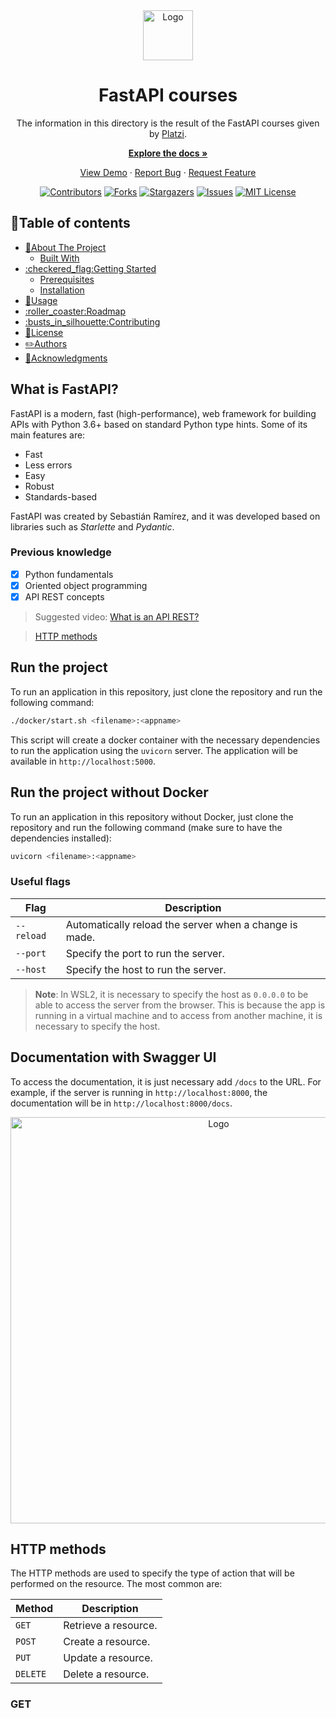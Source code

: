<!--
MARKDOWN IMAGES & BADGES
* https://www.markdownguide.org/basic-syntax/#reference-style-links
* https://github.com/Ileriayo/markdown-badges

EMOJIS
* https://gist.github.com/rxaviers/7360908
  
Find and replace the following text with the name of the project:
	fastapi_course
-->

<div align="center" id="readme-top">

<img src="https://user-images.githubusercontent.com/30636259/229298636-8bb438e5-7f38-4122-bee8-6c4f9ee921ad.png" alt="Logo" width="80"/>

<!-- omit in toc -->
# FastAPI courses
The information in this directory is the result of the FastAPI courses given by [Platzi](https://platzi.com/cursos/fastapi/).

[**Explore the docs »**](https://github.com/cychitivav/fastapi_course/wiki)

[View Demo](https://github.com/cychitivav/fastapi_course) · [Report Bug](https://github.com/cychitivav/fastapi_course/issues) · [Request Feature](https://github.com/cychitivav/fastapi_course/issues)

[![Contributors](https://img.shields.io/github/contributors/cychitivav/fastapi_course.svg?style=for-the-badge)](https://github.com/cychitivav/fastapi_course/graphs/contributors)
[![Forks](https://img.shields.io/github/forks/cychitivav/fastapi_course.svg?style=for-the-badge)](https://github.com/cychitivav/fastapi_course/network/members)
[![Stargazers](https://img.shields.io/github/stars/cychitivav/fastapi_course.svg?style=for-the-badge)](https://github.com/cychitivav/fastapi_course/stargazers)
[![Issues](https://img.shields.io/github/issues/cychitivav/fastapi_course.svg?style=for-the-badge)](https://github.com/cychitivav/fastapi_course/issues)
[![MIT License](https://img.shields.io/github/license/cychitivav/fastapi_course.svg?style=for-the-badge)](https://github.com/cychitivav/fastapi_course/blob/main/LICENSE)


</div>


<!-- TABLE OF CONTENTS -->
<!-- omit in toc -->
## :pencil:Table of contents
- [:pushpin:About The Project](#pushpinabout-the-project)
	- [Built With](#built-with)
- [:checkered\_flag:Getting Started](#checkered_flaggetting-started)
	- [Prerequisites](#prerequisites)
	- [Installation](#installation)
- [:balloon:Usage](#balloonusage)
- [:roller\_coaster:Roadmap](#roller_coasterroadmap)
- [:busts\_in\_silhouette:Contributing](#busts_in_silhouettecontributing)
- [:key:License](#keylicense)
- [:pencil2:Authors](#pencil2authors)
- [:tada:Acknowledgments](#tadaacknowledgments)



## What is FastAPI?
FastAPI is a modern, fast (high-performance), web framework for building APIs with Python 3.6+ based on standard Python type hints. Some of its main features are:

* Fast
* Less errors
* Easy
* Robust
* Standards-based

FastAPI was created by Sebastián Ramírez, and it was developed based on libraries such as *Starlette* and *Pydantic*.

### Previous knowledge
* [x] Python fundamentals
* [x] Oriented object programming
* [x] API REST concepts
> Suggested video: [What is an API REST?](https://www.youtube.com/watch?v=7YcW25PHnAA)

> [HTTP methods](https://developer.mozilla.org/en-US/docs/Web/HTTP/Methods)


## Run the project
To run an application in this repository, just clone the repository and run the following command:

```bash
./docker/start.sh <filename>:<appname>
```

This script will create a docker container with the necessary dependencies to run the application using the `uvicorn` server. The application will be available in `http://localhost:5000`.

## Run the project without Docker
To run an application in this repository without Docker, just clone the repository and run the following command (make sure to have the dependencies installed):

```bash
uvicorn <filename>:<appname>
```
### Useful flags
| Flag | Description |
| --- | --- |
| `--reload` | Automatically reload the server when a change is made. |
| `--port` | Specify the port to run the server. |
| `--host` | Specify the host to run the server. |

> __Note__: In WSL2, it is necessary to specify the host as `0.0.0.0` to be able to access the server from the browser. This is because the app is running in a virtual machine and to access from another machine, it is necessary to specify the host.

## Documentation with Swagger UI
To access the documentation, it is just necessary add `/docs` to the URL. For example, if the server is running in `http://localhost:8000`, the documentation will be in `http://localhost:8000/docs`.

<div align="center">
	<img src="https://user-images.githubusercontent.com/30636259/231292366-aa6cf1a4-57c7-49e2-831c-69163ad8b3d5.png" alt="Logo" width="650"/>
</div>

## HTTP methods
The HTTP methods are used to specify the type of action that will be performed on the resource. The most common are:

| Method | Description |
| --- | --- |
| `GET` | Retrieve a resource. |
| `POST` | Create a resource. |
| `PUT` | Update a resource. |
| `DELETE` | Delete a resource. |

### GET
